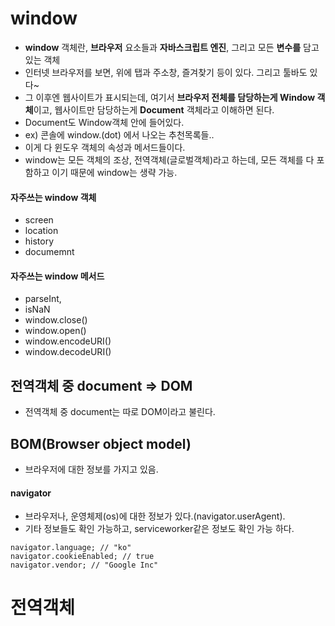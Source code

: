 # window
- **window** 객체란, **브라우저** 요소들과 **자바스크립트 엔진**, 그리고 모든 **변수를** 담고 있는 객체 
- 인터넷 브라우저를 보면, 위에 탭과 주소창, 즐겨찾기 등이 있다. 그리고 툴바도 있다~
- 그 이후엔 웹사이트가 표시되는데, 여기서 **브라우저 전체를 담당하는게 Window 객체**이고, 
웹사이트만 담당하는게 **Document** 객체라고 이해하면 된다. 
- Document도 Window객체 안에 들어있다. 
- ex) 콘솔에 window.(dot) 에서 나오는 추천목록들.. 
- 이게 다 윈도우 객체의 속성과 메서드들이다. 
- window는 모든 객체의 조상, 전역객체(글로벌객체)라고 하는데, 모든 객체를 다 포함하고 이기 때문에 window는 생략 가능. 
  
#### 자주쓰는 window 객체 
- screen
- location
- history
- documemnt

#### 자주쓰는 window 메서드
- parseInt, 
- isNaN
- window.close()
- window.open()
- window.encodeURI()
- window.decodeURI()

## 전역객체 중 document => DOM
- 전역객체 중 document는 따로 DOM이라고 불린다.  
    
## BOM(Browser object model)
- 브라우저에 대한 정보를 가지고 있음.  

#### navigator
- 브라우저나, 운영체제(os)에 대한 정보가 있다.(navigator.userAgent).  
- 기타 정보들도 확인 가능하고, serviceworker같은 정보도 확인 가능 하다.   
  
``` 
navigator.language; // "ko"
navigator.cookieEnabled; // true
navigator.vendor; // "Google Inc"
```
  
  
# 전역객체
